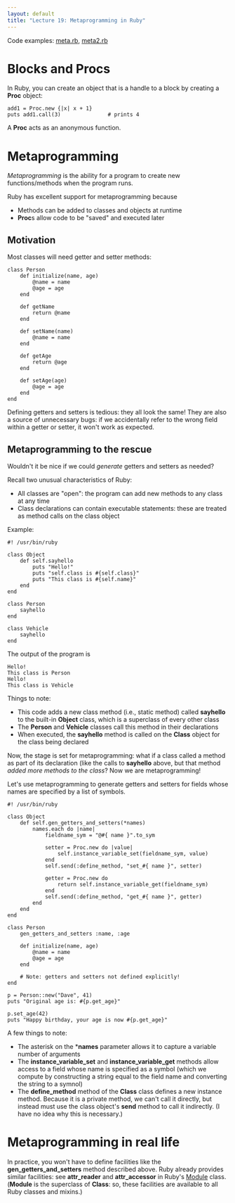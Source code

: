 ```yaml
---
layout: default
title: "Lecture 19: Metaprogramming in Ruby"
---
```


Code examples: [meta.rb](meta.rb), [meta2.rb](meta2.rb)

Blocks and Procs
================

In Ruby, you can create an object that is a handle to a block by creating a **Proc** object:

    add1 = Proc.new {|x| x + 1}
    puts add1.call(3)               # prints 4

A **Proc** acts as an anonymous function.

Metaprogramming
===============

*Metaprogramming* is the ability for a program to create new functions/methods when the program runs.

Ruby has excellent support for metaprogramming because

-   Methods can be added to classes and objects at runtime
-   **Proc**s allow code to be "saved" and executed later

Motivation
----------

Most classes will need getter and setter methods:

    class Person
        def initialize(name, age)
            @name = name
            @age = age
        end

        def getName
            return @name
        end

        def setName(name)
            @name = name
        end

        def getAge
            return @age
        end

        def setAge(age)
            @age = age
        end
    end

Defining getters and setters is tedious: they all look the same! They are also a source of unnecessary bugs: if we accidentally refer to the wrong field within a getter or setter, it won't work as expected.

Metaprogramming to the rescue
-----------------------------

Wouldn't it be nice if we could *generate* getters and setters as needed?

Recall two unusual characteristics of Ruby:

-   All classes are "open": the program can add new methods to any class at any time
-   Class declarations can contain executable statements: these are treated as method calls on the class object

Example:

    #! /usr/bin/ruby

    class Object
        def self.sayhello
            puts "Hello!"
            puts "self.class is #{self.class}"
            puts "This class is #{self.name}"
        end
    end

    class Person
        sayhello
    end

    class Vehicle
        sayhello
    end

The output of the program is

    Hello!
    This class is Person
    Hello!
    This class is Vehicle

Things to note:

-   This code adds a new class method (i.e., static method) called **sayhello** to the built-in **Object** class, which is a superclass of every other class
-   The **Person** and **Vehicle** classes call this method in their declarations
-   When executed, the **sayhello** method is called on the **Class** object for the class being declared

Now, the stage is set for metaprogramming: what if a class called a method as part of its declaration (like the calls to **sayhello** above, but that method *added more methods to the class*? Now we are metaprogramming!

Let's use metaprogramming to generate getters and setters for fields whose names are specified by a list of symbols.

    #! /usr/bin/ruby
    
    class Object
        def self.gen_getters_and_setters(*names)
            names.each do |name|
                fieldname_sym = "@#{ name }".to_sym
    
                setter = Proc.new do |value|
                    self.instance_variable_set(fieldname_sym, value)
                end
                self.send(:define_method, "set_#{ name }", setter)
    
                getter = Proc.new do
                    return self.instance_variable_get(fieldname_sym)
                end
                self.send(:define_method, "get_#{ name }", getter)
            end
        end
    end
    
    class Person
        gen_getters_and_setters :name, :age
    
        def initialize(name, age)
            @name = name
            @age = age
        end

        # Note: getters and setters not defined explicitly!
    end
    
    p = Person::new("Dave", 41)
    puts "Original age is: #{p.get_age}"
    
    p.set_age(42)
    puts "Happy birthday, your age is now #{p.get_age}"

A few things to note:

-   The asterisk on the \***names** parameter allows it to capture a variable number of arguments
-   The **instance\_variable\_set** and **instance\_variable\_get** methods allow access to a field whose name is specified as a symbol (which we compute by constructing a string equal to the field name and converting the string to a symnol)
-   The **define\_method** method of the **Class** class defines a new instance method. Because it is a private method, we can't call it directly, but instead must use the class object's **send** method to call it indirectly. (I have no idea why this is necessary.)

Metaprogramming in real life
============================

In practice, you won't have to define facilities like the **gen\_getters\_and\_setters** method described above. Ruby already provides similar facilities: see **attr\_reader** and **attr\_accessor** in Ruby's [Module](http://ruby-doc.org/core-1.9.3/Module.html) class. (**Module** is the superclass of **Class**: so, these facilities are available to all Ruby classes and mixins.)
